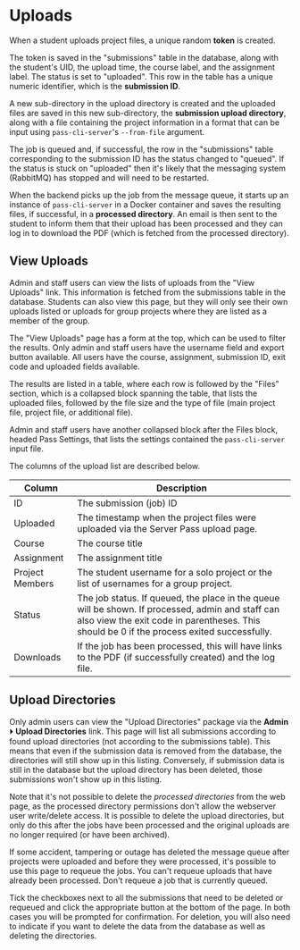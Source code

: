 # Uploads

When a student uploads project files, a unique random **token** is
created.

The token is saved in the "submissions" table in the database, along
with the student's UID, the upload time, the course label, and the
assignment label. The status is set to "uploaded". This row in the
table has a unique numeric identifier, which is the **submission ID**.

A new sub-directory in the upload directory is created and
the uploaded files are saved in this new sub-directory, 
the **submission upload directory**, along with a
file containing the project information in a format that can be
input using `pass-cli-server`'s `--from-file` argument.

The job is queued and, if successful, the row in the "submissions"
table corresponding to the submission ID has the status changed to
"queued". If the status is stuck on "uploaded" then it's likely that
the messaging system (RabbitMQ) has stopped and will need to be
restarted.

When the backend picks up the job from the message queue, it starts
up an instance of `pass-cli-server` in a Docker container and saves
the resulting files, if successful, in a **processed directory**. An
email is then sent to the student to inform them that their upload
has been processed and they can log in to download the PDF (which is
fetched from the processed directory).

## View Uploads

Admin and staff users can view the lists of uploads from the "View
Uploads" link. This information is fetched from the submissions
table in the database. Students can also view this page, but they
will only see their own uploads listed or uploads for group projects
where they are listed as a member of the group.

The "View Uploads" page has a form at the top, which can be used to
filter the results. Only admin and staff users have the username
field and export button available. All users have the course,
assignment, submission ID, exit code and uploaded fields available.

The results are listed in a table, where each row is followed by the
"Files" section, which is a collapsed block spanning the table, that
lists the uploaded files, followed by the file size and the type of
file (main project file, project file, or additional file).

Admin and staff users have another collapsed block after the Files
block, headed Pass Settings, that lists the settings contained the 
`pass-cli-server` input file.

The columns of the upload list are described below.

| Column | Description |
| --- | --- |
| ID | The submission (job) ID |
| Uploaded | The timestamp when the project files were uploaded via the Server Pass upload page. |
| Course | The course title |
| Assignment | The assignment title |
| Project Members | The student username for a solo project or the list of usernames for a group project.
| Status | The job status. If queued, the place in the queue will be shown. If processed, admin and staff can also view the exit code in parentheses. This should be 0 if the process exited successfully. |
| Downloads | If the job has been processed, this will have links to the PDF (if successfully created) and the log file. |

## Upload Directories

Only admin users can view the "Upload Directories" package via 
the **Admin** ⏵ **Upload Directories** link. This page will list all 
submissions according to found upload directories (not according to
the submissions table). This means that even if the submission data
is removed from the database, the directories will still show up in
this listing. Conversely, if submission data is still in the
database but the upload directory has been deleted, those
submissions won't show up in this listing.

Note that it's not possible to delete the _processed directories_ from
the web page, as the processed directory permissions don't allow the
webserver user write/delete access. It is possible to delete the
upload directories, but only do this after the jobs have been
processed and the original uploads are no longer required (or have
been archived).

If some accident, tampering or outage has deleted the message queue
after projects were uploaded and before they were processed, it's
possible to use this page to requeue the jobs. You can't requeue
uploads that have already been processed. Don't requeue a job that
is currently queued.

Tick the checkboxes next to all the submissions that need to be
deleted or requeued and click the appropriate button at the bottom
of the page. In both cases you will be prompted for confirmation.
For deletion, you will also need to indicate if you want to delete
the data from the database as well as deleting the directories.

